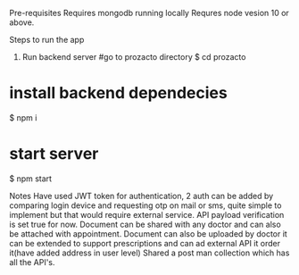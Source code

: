 Pre-requisites
Requires mongodb running locally
Requres node vesion 10 or above.

Steps to run the app

1) Run backend server
#go to prozacto directory
$ cd prozacto
# install backend dependecies
$ npm i
# start server
$ npm start



Notes
Have used JWT token for authentication, 2 auth can be added by comparing login device and requesting otp on mail or sms, quite simple to implement but that would require external service.
API payload verification is set true for now.
Document can be shared with any doctor and can also be attached with appointment.
Document can also be uploaded by doctor it can be extended to support prescriptions and can ad external API it order it(have added address in user level)
Shared a post man collection which has all the API's.
